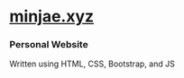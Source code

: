 # [minjae.xyz](https://minjae.xyz/)
### Personal Website
Written using HTML, CSS, Bootstrap, and JS
